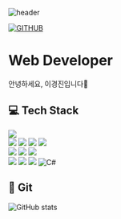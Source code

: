 ![header](https://capsule-render.vercel.app/api?type=waving&height=150&color=gradient&text=KJ.Lee&textBg=false&fontAlign=78&fontSize=50&fontAlignY=30&animation=fadeIn&descAlign=50)

<!--
**mae02142/mae02142** is a ✨ _special_ ✨ repository because its `README.md` (this file) appears on your GitHub profile.

Here are some ideas to get you started:

- 🔭 I’m currently working on ...
- 🌱 I’m currently learning ...
- 👯 I’m looking to collaborate on ...
- 🤔 I’m looking for help with ...
- 💬 Ask me about ...
- 📫 How to reach me: ...
- 😄 Pronouns: ...
- ⚡ Fun fact: ...
-->
[![GITHUB](https://hits.seeyoufarm.com/api/count/incr/badge.svg?url=https%3A%2F%2Fgithub.com%2FWeekndd&count_bg=%2374DF00&title_bg=%232F2E2E&icon=github.svg&icon_color=%23FFFFFF&title=GITHUB&edge_flat=false)](https://github.com/mae02142)
# Web Developer
안녕하세요, 이경진입니다👻


## 💻 Tech Stack 
<img src="https://img.shields.io/badge/Figma-F24E1E?style=for-the-badge&logo=Figma&logoColor=white"/></a><br>
<img src="https://img.shields.io/badge/Vue.js-4FC08D?style=for-the-badge&logo=Vue.js&logoColor=white"/> <img src="https://img.shields.io/badge/JavaScript-F7DF1E?style=for-the-badge&logo=JavaScript&logoColor=white"/></a> <img src="https://img.shields.io/badge/HTML5-E34F26?style=for-the-badge&logo=HTML5&logoColor=white"/></a> <img src="https://img.shields.io/badge/CSS3-1572B6?style=for-the-badge&logo=CSS3&logoColor=white"/></a><br> <img src="https://img.shields.io/badge/Spring Boot-6DB33F?style=for-the-badge&logo=SpringBoot&logoColor=white"/></a> <img src="https://img.shields.io/badge/Spring Data JPA-6DB33F?style=for-the-badge&logo=Spring&logoColor=white"/></a> <img src="https://img.shields.io/badge/MyBatis-DC382D?style=for-the-badge&logo=MyBatis&logoColor=white"/></a><br>
<img src="https://img.shields.io/badge/Java-3766AB?style=for-the-badge&logo=Java&logoColor=white"/></a>
<img src="https://img.shields.io/badge/MySQL-4479A1?style=for-the-badge&logo=MySQL&logoColor=white"/></a>
<img src="https://img.shields.io/badge/Azure-0078D4?style=for-the-badge&logo=Microsoft%20Azure&logoColor=white"/>
![C#](https://img.shields.io/badge/C%23-239120?style=for-the-badge&logo=Csharp&logoColor=white)

## 🔄 Git
![GitHub stats](https://github-readme-stats.vercel.app/api?username=mae02142&show_icons=true&theme=transparent)
     
